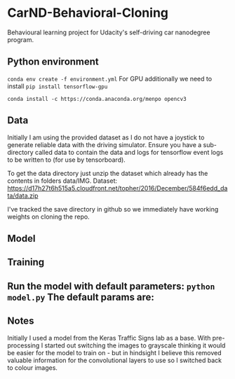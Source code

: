 # CarND-Behavioral-Cloning
Behavioural learning project for Udacity's self-driving car nanodegree program.

## Python environment
`conda env create -f environment.yml`
For GPU additionally we need to install `pip install tensorflow-gpu`

`conda install -c https://conda.anaconda.org/menpo opencv3`


## Data
Initially I am using the provided dataset as I do not have a joystick to generate reliable data with the driving simulator.
Ensure you have a sub-directory called data to contain the data and logs for tensorflow event logs to be written to (for use by tensorboard).

To get the data directory just unzip the dataset which already has the contents in folders data/IMG.
Dataset: https://d17h27t6h515a5.cloudfront.net/topher/2016/December/584f6edd_data/data.zip

I've tracked the save directory in github so we immediately have working weights on cloning the repo.


## Model
<describe model here>


## Training
Run the model with default parameters: `python model.py`
The default params are:
-


## Notes
Initially I used a model from the Keras Traffic Signs lab as a base. With pre-processing I started out switching the images to grayscale thinking it would be easier for the model to train on - but in hindsight I believe this removed valuable information for the convolutional layers to use so I switched back to colour images.
